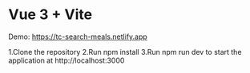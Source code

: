 # Vue 3 + Vite

Demo:
https://tc-search-meals.netlify.app

1.Clone the repository
2.Run npm install
3.Run npm run dev to start the application at http://localhost:3000
